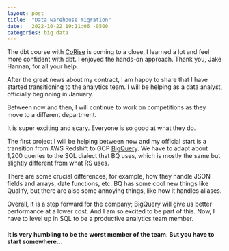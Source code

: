 ```yaml
---
layout: post
title:  "Data warehouse migration"
date:   2022-10-22 19:11:06 -0500
categories: big data
---
```


The dbt course with [CoRise] is coming to a close, I learned a lot and feel more confident with dbt. I enjoyed the hands-on approach. Thank you, Jake Hannan, for all your help.

After the great news about my contract, I am happy to share that I have started transitioning to the analytics team. I will be helping as a data analyst, officially beginning in January.

Between now and then, I will continue to work on competitions as they move to a different department. 

It is super exciting and scary. Everyone is so good at what they do. 

The first project I will be helping between now and my official start is a transition from AWS Redshift to GCP [BigQuery]. We have to adapt about 1,200 queries to the SQL dialect that BQ uses, which is mostly the same but slightly different from what RS uses. 

There are some crucial differences, for example, how they handle JSON fields and arrays, date functions, etc. BQ has some cool new things like Qualify, but there are also some annoying things, like how it handles aliases. 

Overall, it is a step forward for the company; BigQuery will give us better performance at a lower cost. And I am so excited to be part of this. Now, I have to level up in SQL to be a productive analytics team member.

#### It is very humbling to be the worst member of the team. But you have to start somewhere...

[CoRise]: https://corise.com/course/analytics-engineering-with-dbt
[BigQuery]: https://cloud.google.com/bigquery
